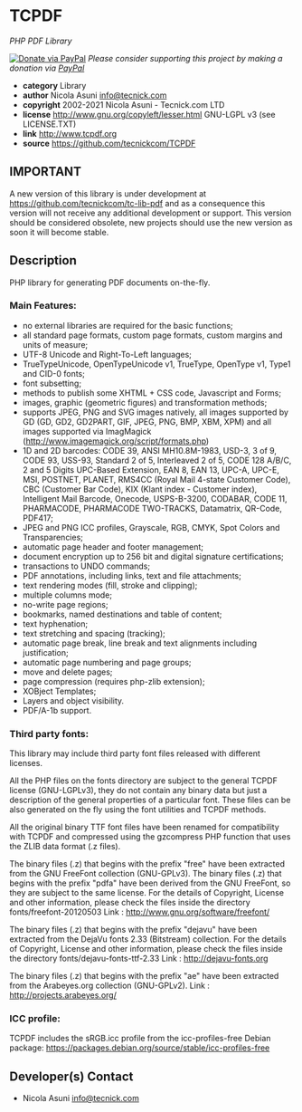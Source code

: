 # TCPDF

_PHP PDF Library_

[![Donate via PayPal](https://img.shields.io/badge/donate-paypal-87ceeb.svg)](https://www.paypal.com/cgi-bin/webscr?cmd=_donations&currency_code=GBP&business=paypal@tecnick.com&item_name=donation%20for%20TCPDF%20project)
_Please consider supporting this project by making a donation via [PayPal](https://www.paypal.com/cgi-bin/webscr?cmd=_donations&currency_code=GBP&business=paypal@tecnick.com&item_name=donation%20for%20TCPDF%20project)_

- **category** Library
- **author** Nicola Asuni <info@tecnick.com>
- **copyright** 2002-2021 Nicola Asuni - Tecnick.com LTD
- **license** http://www.gnu.org/copyleft/lesser.html GNU-LGPL v3 (see LICENSE.TXT)
- **link** http://www.tcpdf.org
- **source** https://github.com/tecnickcom/TCPDF

## IMPORTANT

A new version of this library is under development at https://github.com/tecnickcom/tc-lib-pdf and as a consequence this version will not receive any additional development or support.
This version should be considered obsolete, new projects should use the new version as soon it will become stable.

## Description

PHP library for generating PDF documents on-the-fly.

### Main Features:

- no external libraries are required for the basic functions;
- all standard page formats, custom page formats, custom margins and units of measure;
- UTF-8 Unicode and Right-To-Left languages;
- TrueTypeUnicode, OpenTypeUnicode v1, TrueType, OpenType v1, Type1 and CID-0 fonts;
- font subsetting;
- methods to publish some XHTML + CSS code, Javascript and Forms;
- images, graphic (geometric figures) and transformation methods;
- supports JPEG, PNG and SVG images natively, all images supported by GD (GD, GD2, GD2PART, GIF, JPEG, PNG, BMP, XBM, XPM) and all images supported via ImagMagick (http://www.imagemagick.org/script/formats.php)
- 1D and 2D barcodes: CODE 39, ANSI MH10.8M-1983, USD-3, 3 of 9, CODE 93, USS-93, Standard 2 of 5, Interleaved 2 of 5, CODE 128 A/B/C, 2 and 5 Digits UPC-Based Extension, EAN 8, EAN 13, UPC-A, UPC-E, MSI, POSTNET, PLANET, RMS4CC (Royal Mail 4-state Customer Code), CBC (Customer Bar Code), KIX (Klant index - Customer index), Intelligent Mail Barcode, Onecode, USPS-B-3200, CODABAR, CODE 11, PHARMACODE, PHARMACODE TWO-TRACKS, Datamatrix, QR-Code, PDF417;
- JPEG and PNG ICC profiles, Grayscale, RGB, CMYK, Spot Colors and Transparencies;
- automatic page header and footer management;
- document encryption up to 256 bit and digital signature certifications;
- transactions to UNDO commands;
- PDF annotations, including links, text and file attachments;
- text rendering modes (fill, stroke and clipping);
- multiple columns mode;
- no-write page regions;
- bookmarks, named destinations and table of content;
- text hyphenation;
- text stretching and spacing (tracking);
- automatic page break, line break and text alignments including justification;
- automatic page numbering and page groups;
- move and delete pages;
- page compression (requires php-zlib extension);
- XOBject Templates;
- Layers and object visibility.
- PDF/A-1b support.

### Third party fonts:

This library may include third party font files released with different licenses.

All the PHP files on the fonts directory are subject to the general TCPDF license (GNU-LGPLv3),
they do not contain any binary data but just a description of the general properties of a particular font.
These files can be also generated on the fly using the font utilities and TCPDF methods.

All the original binary TTF font files have been renamed for compatibility with TCPDF and compressed using the gzcompress PHP function that uses the ZLIB data format (.z files).

The binary files (.z) that begins with the prefix "free" have been extracted from the GNU FreeFont collection (GNU-GPLv3).
The binary files (.z) that begins with the prefix "pdfa" have been derived from the GNU FreeFont, so they are subject to the same license.
For the details of Copyright, License and other information, please check the files inside the directory fonts/freefont-20120503
Link : http://www.gnu.org/software/freefont/

The binary files (.z) that begins with the prefix "dejavu" have been extracted from the DejaVu fonts 2.33 (Bitstream) collection.
For the details of Copyright, License and other information, please check the files inside the directory fonts/dejavu-fonts-ttf-2.33
Link : http://dejavu-fonts.org

The binary files (.z) that begins with the prefix "ae" have been extracted from the Arabeyes.org collection (GNU-GPLv2).
Link : http://projects.arabeyes.org/

### ICC profile:

TCPDF includes the sRGB.icc profile from the icc-profiles-free Debian package:
https://packages.debian.org/source/stable/icc-profiles-free

## Developer(s) Contact

- Nicola Asuni <info@tecnick.com>
